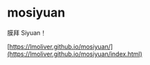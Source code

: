# mosiyuan

膜拜 Siyuan！

[https://lmoliver.github.io/mosiyuan/](https://lmoliver.github.io/mosiyuan/index.html)
